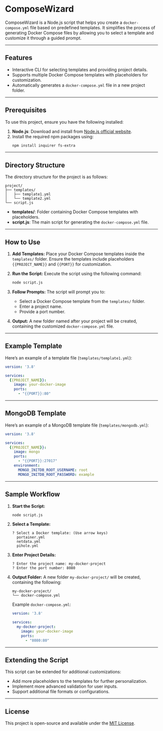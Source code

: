 # ComposeWizard

ComposeWizard is a Node.js script that helps you create a `docker-compose.yml` file based on predefined templates. It simplifies the process of generating Docker Compose files by allowing you to select a template and customize it through a guided prompt.

---

## Features
- Interactive CLI for selecting templates and providing project details.
- Supports multiple Docker Compose templates with placeholders for customization.
- Automatically generates a `docker-compose.yml` file in a new project folder.

---

## Prerequisites

To use this project, ensure you have the following installed:

1. **Node.js**: Download and install from [Node.js official website](https://nodejs.org/).
2. Install the required npm packages using:
   ```bash
   npm install inquirer fs-extra
   ```

---

## Directory Structure
The directory structure for the project is as follows:

```
project/
├── templates/
│   ├── template1.yml
│   └── template2.yml
└── script.js
```
- **templates/**: Folder containing Docker Compose templates with placeholders.
- **script.js**: The main script for generating the `docker-compose.yml` file.

---

## How to Use

1. **Add Templates:**
   Place your Docker Compose templates inside the `templates/` folder. Ensure the templates include placeholders `{{PROJECT_NAME}}` and `{{PORT}}` for customization.

2. **Run the Script:**
   Execute the script using the following command:
   ```bash
   node script.js
   ```

3. **Follow Prompts:**
   The script will prompt you to:
   - Select a Docker Compose template from the `templates/` folder.
   - Enter a project name.
   - Provide a port number.

4. **Output:**
   A new folder named after your project will be created, containing the customized `docker-compose.yml` file.

---

## Example Template

Here’s an example of a template file (`templates/template1.yml`):

```yaml
version: '3.8'

services:
  {{PROJECT_NAME}}:
    image: your-docker-image
    ports:
      - "{{PORT}}:80"
```

---

## MongoDB Template

Here’s an example of a MongoDB template file (`templates/mongodb.yml`):

```yaml
version: '3.8'

services:
  {{PROJECT_NAME}}:
    image: mongo
    ports:
      - "{{PORT}}:27017"
    environment:
      MONGO_INITDB_ROOT_USERNAME: root
      MONGO_INITDB_ROOT_PASSWORD: example
```

---

## Sample Workflow

1. **Start the Script:**
   ```bash
   node script.js
   ```
2. **Select a Template:**
   ```
   ? Select a Docker template: (Use arrow keys)
     portainer.yml
     netdata.yml
     pihole.yml
   ```
3. **Enter Project Details:**
   ```
   ? Enter the project name: my-docker-project
   ? Enter the port number: 8080
   ```
4. **Output Folder:**
   A new folder `my-docker-project/` will be created, containing the following:
   ```
   my-docker-project/
   └── docker-compose.yml
   ```

   Example `docker-compose.yml`:
   ```yaml
   version: '3.8'

   services:
     my-docker-project:
       image: your-docker-image
       ports:
         - "8080:80"
   ```

---

## Extending the Script
This script can be extended for additional customizations:
- Add more placeholders to the templates for further personalization.
- Implement more advanced validation for user inputs.
- Support additional file formats or configurations.

---

## License
This project is open-source and available under the [MIT License](LICENSE).

